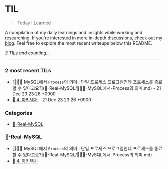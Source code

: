 # TIL
> Today I Learned

A compilation of my daily learnings and insights while working and researching.
If you're interested in more in-depth discussions, check out [my blog][1].
Feel free to explore the most recent writeups below this README.


_3 TILs and counting..._

---

### 2 most recent TILs

- [👩🏻‍💻 MySQL에서 `Process`의 의미 : 단일 프로세스 프로그램인데 프로세스를 종료할 수 있다고요?](🥞-Real-MySQL/👩🏻‍💻-MySQL에서-Process의 의미.md) - 21 Dec 23 23:26 +0900
- [📖 4. 아키텍처](🥞-Real-MySQL/📖-Chapter-4-아키텍처.md) - 21 Dec 23 23:26 +0900

### Categories

- [🥞-Real-MySQL](#🥞-real-mysql)

### [🥞-Real-MySQL](#🥞-real-mysql)
- [👩🏻‍💻 MySQL에서 `Process`의 의미 : 단일 프로세스 프로그램인데 프로세스를 종료할 수 있다고요?](🥞-Real-MySQL/👩🏻‍💻-MySQL에서-Process의 의미.md)
- [📖 4. 아키텍처](🥞-Real-MySQL/📖-Chapter-4-아키텍처.md)

[1]: https://new-pow.tistory.com

